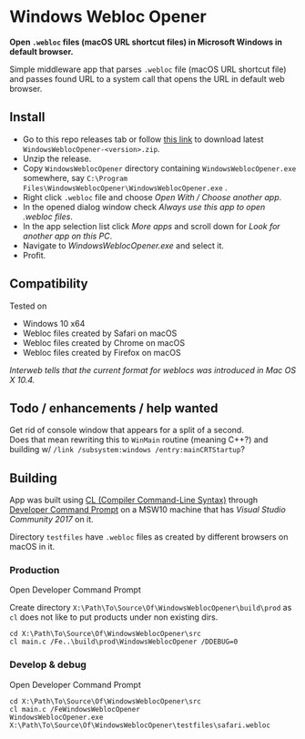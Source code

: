 # Windows Webloc Opener

**Open `.webloc` files (macOS URL shortcut files) in Microsoft Windows in default browser.**

Simple middleware app that parses `.webloc` file (macOS URL shortcut file) and passes found URL to a system call that opens the URL in default web browser.

## Install

* Go to this repo releases tab or follow [this link](https://github.com/WARP-LAB/WindowsWeblocOpener/releases/latest) to download latest `WindowsWeblocOpener-<version>.zip`.
* Unzip the release.
* Copy `WindowsWeblocOpener` directory containing `WindowsWeblocOpener.exe` somewhere, say `C:\Program Files\WindowsWeblocOpener\WindowsWeblocOpener.exe`  .
* Right click `.webloc` file and choose *Open With / Choose another app*.
* In the opened dialog window check *Always use this app to open .webloc files*.
* In the app selection list click *More apps* and scroll down for *Look for another app on this PC*.
* Navigate to *WindowsWeblocOpener.exe* and select it.
* Profit.

## Compatibility

Tested on

* Windows 10 x64
* Webloc files created by Safari on macOS
* Webloc files created by Chrome on macOS
* Webloc files created by Firefox on macOS

*Interweb tells that the current format for weblocs was introduced in Mac OS X 10.4.*

## Todo / enhancements / help wanted

Get rid of console window that appears for a split of a second.  
Does that mean rewriting this to `WinMain` routine (meaning C++?) and building w/ `/link /subsystem:windows /entry:mainCRTStartup`?

## Building 

App was built using [CL (Compiler Command-Line Syntax)](https://docs.microsoft.com/cpp/build/reference/compiler-command-line-syntax) through [Developer Command Prompt](https://docs.microsoft.com/dotnet/framework/tools/developer-command-prompt-for-vs) on a MSW10 machine that has *Visual Studio Community 2017* on it.

Directory `testfiles` have `.webloc` files as created by different browsers on macOS in it.

### Production

Open Developer Command Prompt

Create directory `X:\Path\To\Source\Of\WindowsWeblocOpener\build\prod` as `cl` does not like to put products under non existing dirs.

```
cd X:\Path\To\Source\Of\WindowsWeblocOpener\src
cl main.c /Fe..\build\prod\WindowsWeblocOpener /DDEBUG=0
```

### Develop & debug

Open Developer Command Prompt

```
cd X:\Path\To\Source\Of\WindowsWeblocOpener\src
cl main.c /FeWindowsWeblocOpener
WindowsWeblocOpener.exe X:\Path\To\Source\Of\WindowsWeblocOpener\testfiles\safari.webloc
```
